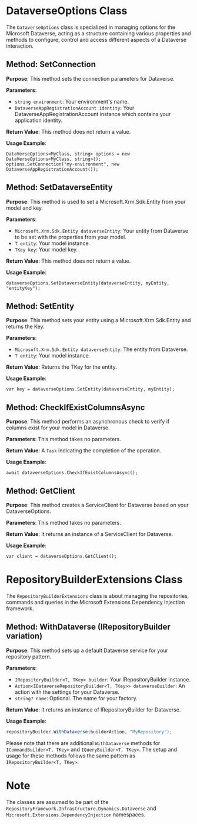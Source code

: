 # DataverseOptions Class

The `DataverseOptions` class is specialized in managing options for the Microsoft Dataverse, acting as a structure containing various properties and methods to configure, control and access different aspects of a Dataverse interaction.

## Method: SetConnection

**Purpose**: This method sets the connection parameters for Dataverse.

**Parameters**:
- `string environment`: Your environment's name.
- `DataverseAppRegistrationAccount identity`: Your DataverseAppRegistrationAccount instance which contains your application identity.

**Return Value**: This method does not return a value.

**Usage Example**:

```
DataVerseOptions<MyClass, string> options = new DataVerseOptions<MyClass, string>();
options.SetConnection("my-environment", new DataverseAppRegistrationAccount());
```

## Method: SetDataverseEntity

**Purpose**: This method is used to set a Microsoft.Xrm.Sdk.Entity from your model and key.

**Parameters**:
- `Microsoft.Xrm.Sdk.Entity dataverseEntity`: Your entity from Dataverse to be set with the properties from your model.
- `T entity`: Your model instance.
- `TKey key`: Your model key.

**Return Value**: This method does not return a value.

**Usage Example**:

```
dataverseOptions.SetDataverseEntity(dataverseEntity, myEntity, "entityKey");
```

## Method: SetEntity

**Purpose**: This method sets your entity using a Microsoft.Xrm.Sdk.Entity and returns the Key.

**Parameters**:
- `Microsoft.Xrm.Sdk.Entity dataverseEntity`: The entity from Dataverse.
- `T entity`: Your model instance.

**Return Value**: Returns the TKey for the entity.

**Usage Example**:

```
var key = dataverseOptions.SetEntity(dataverseEntity, myEntity);
```

## Method: CheckIfExistColumnsAsync

**Purpose**: This method performs an asynchronous check to verify if columns exist for your model in Dataverse.

**Parameters**: This method takes no parameters.

**Return Value**: A `Task` indicating the completion of the operation. 

**Usage Example**:

```
await dataverseOptions.CheckIfExistColumnsAsync();
```

## Method: GetClient

**Purpose**: This method creates a ServiceClient for Dataverse based on your DataverseOptions. 

**Parameters**: This method takes no parameters.

**Return Value**: It returns an instance of a ServiceClient for Dataverse.

**Usage Example**:

```
var client = dataverseOptions.GetClient();
``` 

# RepositoryBuilderExtensions Class

The `RepositoryBuilderExtensions` class is about managing the repositories, commands and queries in the Microsoft Extensions Dependency Injection framework.

## Method: WithDataverse (IRepositoryBuilder variation)

**Purpose**: This method sets up a default Dataverse service for your repository pattern.

**Parameters**:
- `IRepositoryBuilder<T, TKey> builder`: Your IRepositoryBuilder instance.
- `Action<IDataverseRepositoryBuilder<T, TKey>> dataverseBuilder`: An action with the settings for your Dataverse.
- `string? name`: Optional. The name for your factory.

**Return Value**: It returns an instance of IRepositoryBuilder for Dataverse.

**Usage Example**:

```csharp
repositoryBuilder.WithDataverse(builderAction, "MyRepository");
```

Please note that there are additional `WithDataverse` methods for `ICommandBuilder<T, TKey>` and `IQueryBuilder<T, TKey>`. The setup and usage for these methods follows the same pattern as `IRepositoryBuilder<T, TKey>`.

# Note
The classes are assumed to be part of the `RepositoryFramework.Infrastructure.Dynamics.Dataverse` and `Microsoft.Extensions.DependencyInjection` namespaces.

